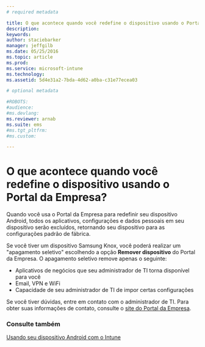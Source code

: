 ```yaml
---
# required metadata

title: O que acontece quando você redefine o dispositivo usando o Portal da Empresa? | Microsoft Intune
description:
keywords:
author: staciebarker
manager: jeffgilb
ms.date: 05/25/2016
ms.topic: article
ms.prod:
ms.service: microsoft-intune
ms.technology:
ms.assetid: 5d4e31a2-7bda-4d62-a0ba-c31e77ecea03

# optional metadata

#ROBOTS:
#audience:
#ms.devlang:
ms.reviewer: arnab
ms.suite: ems
#ms.tgt_pltfrm:
#ms.custom:

---
```



# O que acontece quando você redefine o dispositivo usando o Portal da Empresa?

Quando você usa o Portal da Empresa para redefinir seu dispositivo Android, todos os aplicativos, configurações e dados pessoais em seu dispositivo serão excluídos, retornando seu dispositivo para as configurações padrão de fábrica.

Se você tiver um dispositivo Samsung Knox, você poderá realizar um "apagamento seletivo" escolhendo a opção **Remover dispositivo** do Portal da Empresa. O apagamento seletivo remove apenas o seguinte:

- Aplicativos de negócios que seu administrador de TI torna disponível para você
- Email, VPN e WiFi
- Capacidade de seu administrador de TI de impor certas configurações

Se você tiver dúvidas, entre em contato com o administrador de TI. Para obter suas informações de contato, consulte o [site do Portal da Empresa](http://portal.manage.microsoft.com).

### Consulte também
[Usando seu dispositivo Android com o Intune](using-your-android-device-with-intune.md)

<!--HONumber=Jun16_HO2-->


